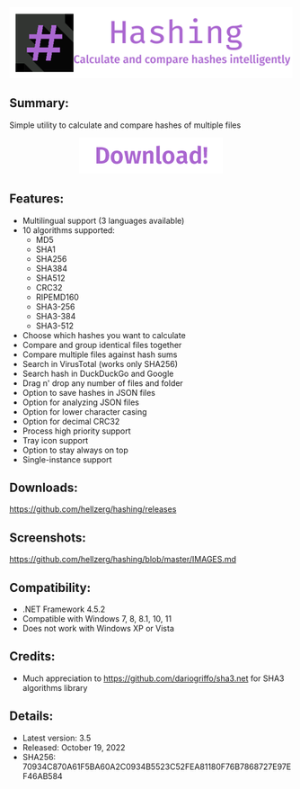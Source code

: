 <p align="center">
   <img src="banner.png">
</p> 

## Summary: ##

Simple utility to calculate and compare hashes of multiple files
<p align="center">
	<a href="https://github.com/hellzerg/hashing/releases/download/3.5/Hashing-3.5.exe" target="_blank">
		<img src="download-button.png">
	</a>
</p> 

## Features: ##

* Multilingual support (3 languages available)
* 10 algorithms supported:
	- MD5
	- SHA1
	- SHA256
	- SHA384
	- SHA512
	- CRC32
	- RIPEMD160
	- SHA3-256
	- SHA3-384
	- SHA3-512
* Choose which hashes you want to calculate
* Compare and group identical files together
* Compare multiple files against hash sums
* Search in VirusTotal (works only SHA256)
* Search hash in DuckDuckGo and Google
* Drag n' drop any number of files and folder
* Option to save hashes in JSON files
* Option for analyzing JSON files
* Option for lower character casing
* Option for decimal CRC32
* Process high priority support
* Tray icon support
* Option to stay always on top
* Single-instance support

## Downloads: ##
https://github.com/hellzerg/hashing/releases

## Screenshots: ##
https://github.com/hellzerg/hashing/blob/master/IMAGES.md

## Compatibility: ##

* .NET Framework 4.5.2
* Compatible with Windows 7, 8, 8.1, 10, 11
* Does not work with Windows XP or Vista

## Credits: ##
* Much appreciation to https://github.com/dariogriffo/sha3.net for SHA3 algorithms library

## Details: ##

* Latest version: 3.5
* Released: October 19, 2022
* SHA256: 70934C870A61F5BA60A2C0934B5523C52FEA81180F76B7868727E97EF46AB584